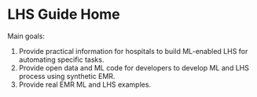 # LHS Guide Home

Main goals:
1. Provide practical information for hospitals to build ML-enabled LHS for automating specific tasks.
2. Provide open data and ML code for developers to develop ML and LHS process using synthetic EMR. 
3. Provide real EMR ML and LHS examples.


